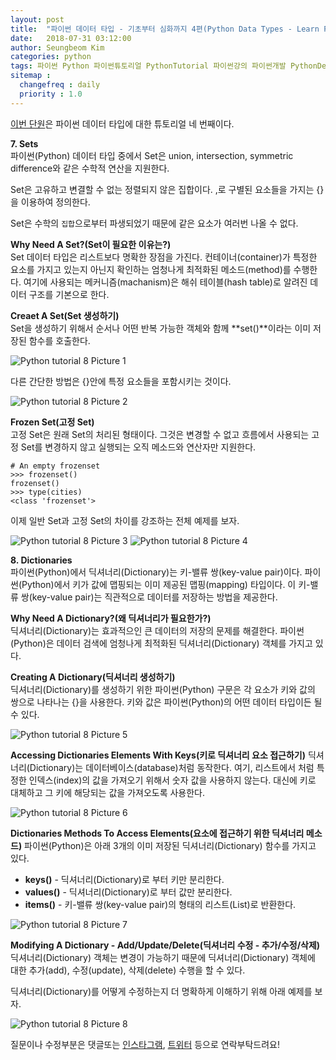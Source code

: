 ```yaml
---
layout: post
title:  "파이썬 데이터 타입 - 기초부터 심화까지 4편(Python Data Types - Learn From Basic To Advanced 4) Sets, Dictionaries"
date:   2018-07-31 03:12:00
author: Seungbeom Kim
categories: python
tags: 파이썬 Python 파이썬튜토리얼 PythonTutorial 파이썬강의 파이썬개발 PythonDevelopment 파이썬이란 파이썬데이터타입 PythonDataType Set Dictionary
sitemap :
  changefreq : daily
  priority : 1.0
---
```


[이번 단원](http://www.techbeamers.com/python-data-types-learn-basic-advanced/)은 파이썬 데이터 타입에 대한 튜토리얼 네 번째이다.

**7. Sets**<br>
파이썬(Python) 데이터 타입 중에서 Set은 union, intersection, symmetric difference와 같은 수학적 연산을 지원한다.

Set은 고유하고 변결할 수 없는 정렬되지 않은 집합이다. ,로 구별된 요소들을 가지는 {}을 이용하여 정의한다.

Set은 수학의 `집합`으로부터 파생되었기 때문에 같은 요소가 여러번 나올 수 없다.

**Why Need A Set?(Set이 필요한 이유는?)**<br>
Set 데이터 타입은 리스트보다 명확한 장점을 가진다. 컨테이너(container)가 특정한 요소를 가지고 있는지 아닌지 확인하는 엄청나게 최적화된 메소드(method)를 수행한다. 여기에 사용되는 메커니즘(machanism)은 해쉬 테이블(hash table)로 알려진 데이터 구조를 기본으로 한다.

**Creaet A Set(Set 생성하기)**<br>
Set을 생성하기 위해서 순서나 어떤 반복 가능한 객체와 함께 **set()**이라는 이미 저장된 함수를 호출한다.

<img src="{{ site.baseurl }}/assets/python/python_tutorial_8_1.png" title="Python tutorial 8 Picture 1" class="post-image">

다른 간단한 방법은 {}안에 특정 요소들을 포함시키는 것이다.

<img src="{{ site.baseurl }}/assets/python/python_tutorial_8_2.png" title="Python tutorial 8 Picture 2" class="post-image">

**Frozen Set(고정 Set)**<br>
고정 Set은 원래 Set의 처리된 형태이다. 그것은 변경할 수 없고 흐름에서 사용되는 고정 Set를 변경하지 않고 실행되는 오직 메소드와 연산자만 지원한다.

    # An empty frozenset
    >>> frozenset()
    frozenset()
    >>> type(cities)
    <class 'frozenset'>

이제 일반 Set과 고정 Set의 차이를 강조하는 전체 예제를 보자.

<img src="{{ site.baseurl }}/assets/python/python_tutorial_8_3.png" title="Python tutorial 8 Picture 3" class="post-image">
<img src="{{ site.baseurl }}/assets/python/python_tutorial_8_4.png" title="Python tutorial 8 Picture 4" class="post-image">

**8. Dictionaries**<br>
파이썬(Python)에서 딕셔너리(Dictionary)는 키-밸류 쌍(key-value pair)이다. 파이썬(Python)에서 키가 값에 맵핑되는 이미 제공된 맵핑(mapping) 타입이다. 이 키-밸류 쌍(key-value pair)는 직관적으로 데이터를 저장하는 방법을 제공한다.

**Why Need A Dictionary?(왜 딕셔너리가 필요한가?)**<br>
딕셔너리(Dictionary)는 효과적으인 큰 데이터의 저장의 문제를 해결한다. 파이썬(Python)은 데이터 검색에 엄청나게 최적화된 딕셔너리(Dictionary) 객체를 가지고 있다.

**Creating A Dictionary(딕셔너리 생성하기)**<br>
딕셔너리(Dictionary)를 생성하기 위한 파이썬(Python) 구문은 각 요소가 키와 값의 쌍으로 나타나는 {}을 사용한다. 키와 값은 파이썬(Python)의 어떤 데이터 타입이든 될 수 있다.

<img src="{{ site.baseurl }}/assets/python/python_tutorial_8_5.png" title="Python tutorial 8 Picture 5" class="post-image">

**Accessing Dictionaries Elements With Keys(키로 딕셔너리 요소 접근하기)**
딕셔너리(Dictionary)는 데이터베이스(database)처럼 동작한다. 여기, 리스트에서 처럼 특정한 인덱스(index)의 값을 가져오기 위해서 숫자 값을 사용하지 않는다. 대신에 키로 대체하고 그 키에 해당되는 값을 가져오도록 사용한다.

<img src="{{ site.baseurl }}/assets/python/python_tutorial_8_6.png" title="Python tutorial 8 Picture 6" class="post-image">

**Dictionaries Methods To Access Elements(요소에 접근하기 위한 딕셔너리 메소드)**
파이썬(Python)은 아래 3개의 이미 저장된 딕셔너리(Dictionary) 함수를 가지고 있다.

- **keys()** - 딕셔너리(Dictionary)로 부터 키만 분리한다.
- **values()** - 딕셔너리(Dictionary)로 부터 값만 분리한다.
- **items()** - 키-밸류 쌍(key-value pair)의 형태의 리스트(List)로 반환한다.

<img src="{{ site.baseurl }}/assets/python/python_tutorial_8_7.png" title="Python tutorial 8 Picture 7" class="post-image">

**Modifying A Dictionary - Add/Update/Delete(딕셔너리 수정 - 추가/수정/삭제)**
딕셔너리(Dictionary) 객체는 변경이 가능하기 때문에 딕셔너리(Dictionary) 객체에 대한 추가(add), 수정(update), 삭제(delete) 수행을 할 수 있다.

딕셔너리(Dictionary)를 어떻게 수정하는지 더 명확하게 이해하기 위해 아래 예제를 보자.

<img src="{{ site.baseurl }}/assets/python/python_tutorial_8_8.png" title="Python tutorial 8 Picture 8" class="post-image">

질문이나 수정부분은 댓글또는 [인스타그램](https://www.instagram.com/monseungmon/), [트위터](https://twitter.com/kim_seungbeom) 등으로 연락부탁드려요!
